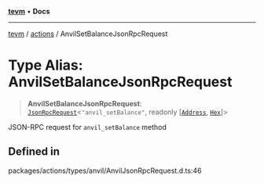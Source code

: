 [**tevm**](../../README.md) • **Docs**

***

[tevm](../../modules.md) / [actions](../README.md) / AnvilSetBalanceJsonRpcRequest

# Type Alias: AnvilSetBalanceJsonRpcRequest

> **AnvilSetBalanceJsonRpcRequest**: [`JsonRpcRequest`](../../index/type-aliases/JsonRpcRequest.md)\<`"anvil_setBalance"`, readonly [[`Address`](../../index/type-aliases/Address.md), [`Hex`](../../index/type-aliases/Hex.md)]\>

JSON-RPC request for `anvil_setBalance` method

## Defined in

packages/actions/types/anvil/AnvilJsonRpcRequest.d.ts:46

